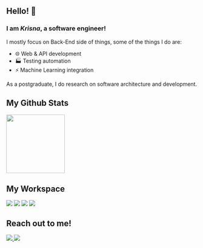 ## Hello! 👋

<!--
**putukrisna6/putukrisna6** is a ✨ _special_ ✨ repository because its `README.md` (this file) appears on your GitHub profile.

Here are some ideas to get you started:

- 🔭 I’m currently working on ...
- 🌱 I’m currently learning ...
- 👯 I’m looking to collaborate on ...
- 🤔 I’m looking for help with ...
- 💬 Ask me about ...
- 📫 How to reach me: ...
- 😄 Pronouns: ...
- ⚡ Fun fact: ...
-->


### I am _Krisna_, a software engineer!
I mostly focus on Back-End side of things, some of the things I do are:
- 🌐 Web & API development
- 🏭 Testing automation
- ⚡ Machine Learning integration

As a postgraduate, I do research on software architecture and development. 

## My Github Stats
<div>
  <img height=154 src="https://github-readme-stats.vercel.app/api/top-langs/?username=putukrisna6&layout=compact&hide_border=true&hide=html,css,blade&theme=onedark&langs_count=6"/>
</div>

## My Workspace
<div>
  <img src="https://img.shields.io/badge/windows-%230078D6.svg?&style=for-the-badge&logo=windows&logoColor=white" />
  <img src="https://img.shields.io/badge/intel-core%20i5%2010400f-%230071C5.svg?&style=for-the-badge&logo=intel&logoColor=white" />
  <img src="https://img.shields.io/badge/RAM-16GB-%230071C5.svg?&style=for-the-badge&logoColor=white" />
  <img src="https://img.shields.io/badge/nvidia-rtx%203060Ti-%2376B900.svg?&style=for-the-badge&logo=nvidia&logoColor=white" />
</div>

## Reach out to me!
<div>
    <a href="https://www.linkedin.com/in/putu-krisna-andyartha/">
    <img src="https://img.shields.io/badge/linkedin-%230077B5.svg?&style=for-the-badge&logo=linkedin&logoColor=white" />
  </a>
  <a href="https://twitter.com/notKrisna">
    <img src="https://img.shields.io/badge/Twitter-1DA1F2?style=for-the-badge&logo=twitter&logoColor=white" />        
  </a>
</div>
